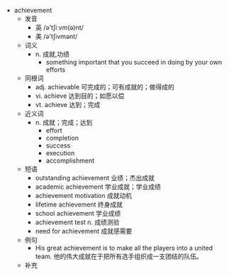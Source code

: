 - achievement
  - 发音
    - 英 /ə'tʃiːvm(ə)nt/
    - 美 /ə'tʃivmənt/
  - 词义
    - n. 成就,功绩
      - something important that you succeed in doing by your own efforts
  - 同根词
    - adj. achievable 可完成的；可有成就的；做得成的
    - vi. achieve 达到目的；如愿以偿
    - vt. achieve 达到；完成
  - 近义词
    - n. 成就；完成；达到
      - effort
      - completion
      - success
      - execution
      - accomplishment
  - 短语
    - outstanding achievement 业绩；杰出成就
    - academic achievement 学业成就；学业成绩
    - achievement motivation 成就动机
    - lifetime achievement 终身成就
    - school achievement 学业成绩
    - achievement test n. 成绩测验
    - need for achievement 成就感需要
  - 例句
    - His great achievement is to make all the players into a united team. 他的伟大成就在于把所有选手组织成一支团结的队伍。
  - 补充